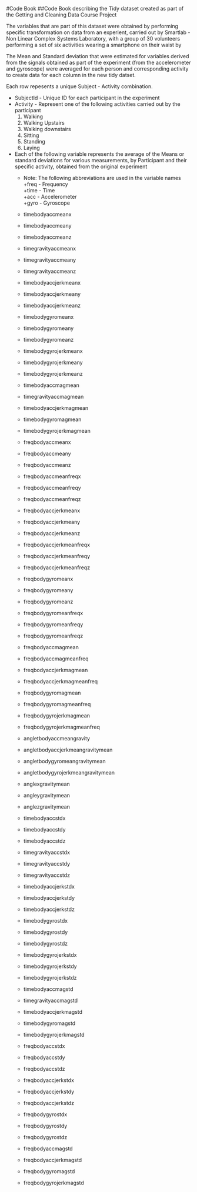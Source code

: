 #Code Book
##Code Book describing the Tidy dataset created as part of the Getting and Cleaning Data Course Project 

The variables that are part of this dataset were obtained by performing specific transformation on data  from an experient, carried out by Smartlab - Non Linear Complex Systems Laboratory, with a group of 30 volunteers performing a set of six activities wearing a smartphone on their waist by 

The Mean and Standard deviation that were estimated for variables derived from the signals obtained as part of the experiment (from the accelerometer and gyroscope) were averaged for each person and corresponding activity to create data for each column in the new tidy datset.

Each row repesents a unique Subject - Activity combination.


* SubjectId - Unique ID for each participant in the experiment
* Activity - Represent one of the following activities carried out by the participant
    1. Walking
    2. Walking Upstairs
    3. Walking downstairs
    4. Sitting
    5. Standing
    6. Laying
* Each of the following variable represents the average of the Means or  standard deviations for various measurements, by Participant and their specific activity, obtained from the original experiment 
    * Note: The following abbreviations are used in the variable names  
        +freq   - Frequency  
        +time   - Time  
        +acc    - Accelerometer  
        +gyro   - Gyroscope  

    * timebodyaccmeanx  
    * timebodyaccmeany  
    * timebodyaccmeanz
    * timegravityaccmeanx
    * timegravityaccmeany
    * timegravityaccmeanz
    * timebodyaccjerkmeanx
    * timebodyaccjerkmeany
    * timebodyaccjerkmeanz
    * timebodygyromeanx
    * timebodygyromeany
    * timebodygyromeanz
    * timebodygyrojerkmeanx
    * timebodygyrojerkmeany
    * timebodygyrojerkmeanz
    * timebodyaccmagmean
    * timegravityaccmagmean
    * timebodyaccjerkmagmean
    * timebodygyromagmean
    * timebodygyrojerkmagmean
    * freqbodyaccmeanx
    * freqbodyaccmeany
    * freqbodyaccmeanz
    * freqbodyaccmeanfreqx
    * freqbodyaccmeanfreqy
    * freqbodyaccmeanfreqz
    * freqbodyaccjerkmeanx
    * freqbodyaccjerkmeany
    * freqbodyaccjerkmeanz
    * freqbodyaccjerkmeanfreqx
    * freqbodyaccjerkmeanfreqy
    * freqbodyaccjerkmeanfreqz
    * freqbodygyromeanx
    * freqbodygyromeany
    * freqbodygyromeanz
    * freqbodygyromeanfreqx
    * freqbodygyromeanfreqy
    * freqbodygyromeanfreqz
    * freqbodyaccmagmean
    * freqbodyaccmagmeanfreq
    * freqbodyaccjerkmagmean
    * freqbodyaccjerkmagmeanfreq
    * freqbodygyromagmean
    * freqbodygyromagmeanfreq
    * freqbodygyrojerkmagmean
    * freqbodygyrojerkmagmeanfreq
    * angletbodyaccmeangravity
    * angletbodyaccjerkmeangravitymean
    * angletbodygyromeangravitymean
    * angletbodygyrojerkmeangravitymean
    * anglexgravitymean
    * angleygravitymean
    * anglezgravitymean
    * timebodyaccstdx
    * timebodyaccstdy
    * timebodyaccstdz
    * timegravityaccstdx
    * timegravityaccstdy
    * timegravityaccstdz
    * timebodyaccjerkstdx
    * timebodyaccjerkstdy
    * timebodyaccjerkstdz
    * timebodygyrostdx
    * timebodygyrostdy
    * timebodygyrostdz
    * timebodygyrojerkstdx
    * timebodygyrojerkstdy
    * timebodygyrojerkstdz
    * timebodyaccmagstd
    * timegravityaccmagstd
    * timebodyaccjerkmagstd
    * timebodygyromagstd
    * timebodygyrojerkmagstd
    * freqbodyaccstdx
    * freqbodyaccstdy
    * freqbodyaccstdz
    * freqbodyaccjerkstdx
    * freqbodyaccjerkstdy
    * freqbodyaccjerkstdz
    * freqbodygyrostdx
    * freqbodygyrostdy
    * freqbodygyrostdz
    * freqbodyaccmagstd
    * freqbodyaccjerkmagstd
    * freqbodygyromagstd
    * freqbodygyrojerkmagstd